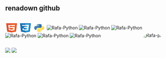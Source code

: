 ## renadown github

 <div style="display: inline_block"><br>
  <img align="center" alt="Rafa-HTML" height="30" width="40" src="https://raw.githubusercontent.com/devicons/devicon/master/icons/html5/html5-original.svg">
  <img align="center" alt="Rafa-CSS" height="30" width="40" src="https://raw.githubusercontent.com/devicons/devicon/master/icons/css3/css3-original.svg">
  <img align="center" alt="Rafa-Python" height="30" width="40" src="https://raw.githubusercontent.com/devicons/devicon/master/icons/python/python-original.svg">
  <img align="center" alt="Rafa-Python" height="30" width="40" src="https://static-00.iconduck.com/assets.00/file-type-terraform-icon-455x512-csyun60o.png">
  <img align="center" alt="Rafa-Python" height="30" width="40" src="https://www.docker.com/wp-content/uploads/2022/03/vertical-logo-monochromatic.png">
  <img align="center" alt="Rafa-Python" height="30" width="40" src="https://avatars.githubusercontent.com/u/44036562?s=400&v=4">
  <img align="center" alt="Rafa-Python" height="30" width="40" src="https://git-scm.com/images/logos/downloads/Git-Icon-1788C.png">
  <img align="center" alt="Rafa-Python" height="30" width="40" src="https://styles.redditmedia.com/t5_30tg9/styles/communityIcon_umpkxi2ilg671.png?width=256&s=b6136dca6cba1c368d59601e403dfe5c933dbc43">
  <img align="center" alt="Rafa-Python" height="30" width="40" src="https://cdn-icons-png.flaticon.com/512/226/226772.png">

  <img align="right" alt="Rafa-pic" height="150" style="border-radius:50px;" src="https://i.pinimg.com/originals/fc/d7/a2/fcd7a273669f35779d5e4e190bb4886e.gif">
</div>

  ##

<div> 
  <a href="https://instagram.com/renadownn" target="_blank"><img src="https://img.shields.io/badge/-Instagram-%23E4405F?style=for-the-badge&logo=instagram&logoColor=white" target="_blank"></a>
  <a href="https://www.linkedin.com/in/figueiredorenatog/" target="_blank"><img src="https://img.shields.io/badge/-LinkedIn-%230077B5?style=for-the-badge&logo=linkedin&logoColor=white" target="_blank"></a> 
  
</div>
